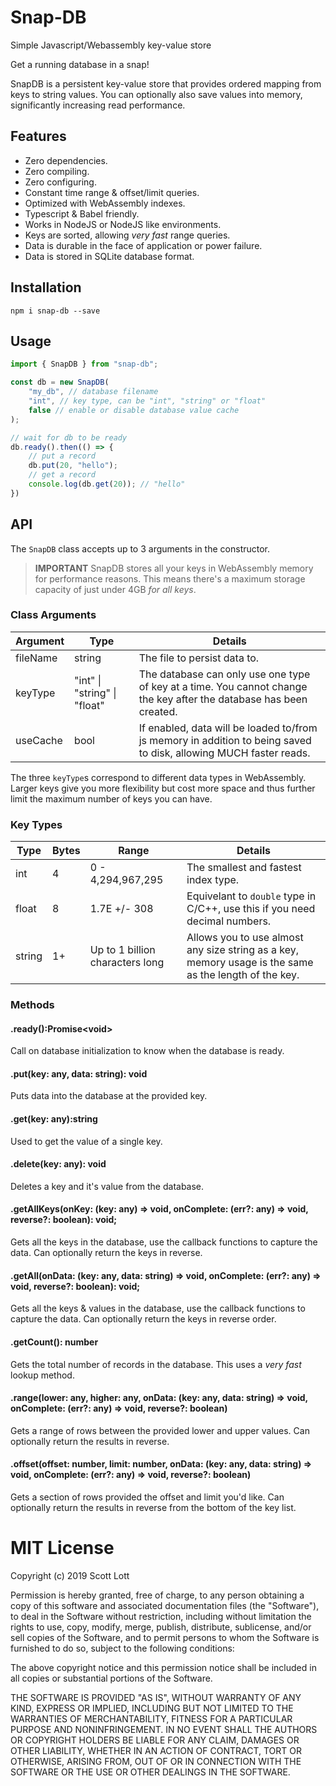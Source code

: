 # Snap-DB
Simple Javascript/Webassembly key-value store

Get a running database in a snap!

SnapDB is a persistent key-value store that provides ordered mapping from keys to string values.  You can optionally also save values into memory, significantly increasing read performance.

## Features

- Zero dependencies.
- Zero compiling.
- Zero configuring.
- Constant time range & offset/limit queries.
- Optimized with WebAssembly indexes.
- Typescript & Babel friendly.
- Works in NodeJS or NodeJS like environments.
- Keys are sorted, allowing *very fast* range queries.
- Data is durable in the face of application or power failure.
- Data is stored in SQLite database format.

## Installation

```
npm i snap-db --save
```

## Usage

```ts
import { SnapDB } from "snap-db";

const db = new SnapDB(
    "my_db", // database filename
    "int", // key type, can be "int", "string" or "float"
    false // enable or disable database value cache
);

// wait for db to be ready
db.ready().then(() => {
    // put a record
    db.put(20, "hello");
    // get a record
    console.log(db.get(20)); // "hello"
})
```

## API

The `SnapDB` class accepts up to 3 arguments in the constructor.

> **IMPORTANT** SnapDB stores all your keys in WebAssembly memory for performance reasons.  This means there's a maximum storage capacity of just under 4GB *for all keys*.

### Class Arguments

| Argument | Type                       | Details                                                                                                              |
|----------|----------------------------|----------------------------------------------------------------------------------------------------------------------|
| fileName | string                     | The file to persist data to.                                                     |
| keyType  | "int" \| "string" \| "float" | The database can only use one type of key at a time.  You cannot change the key after the database has been created. |
| useCache | bool                       | If enabled, data will be loaded to/from js memory in addition to being saved to disk, allowing MUCH faster reads.             |

The three `keyType`s correspond to different data types in WebAssembly.  Larger keys give you more flexibility but cost more space and thus further limit the maximum number of keys you can have.

### Key Types

| Type   | Bytes | Range                                | Details                                                                                                                                            |
|--------|-------|--------------------------------------|----------------------------------------------------------------------------------------------------------------------------------------------------|
| int    | 4     | 0 - 4,294,967,295                    | The smallest and fastest index type.                                                                                                               |
| float  | 8     | 1.7E +/- 308                         | Equivelant to `double` type in C/C++, use this if you need decimal numbers.                                                                                 |
| string | 1+    |  Up to 1 billion characters long | Allows you to use almost any size string as a key, memory usage is the same as the length of the key. |

### Methods

#### .ready():Promise\<void\>
Call on database initialization to know when the database is ready.


#### .put(key: any, data: string): void
Puts data into the database at the provided key.

#### .get(key: any):string
Used to get the value of a single key.

#### .delete(key: any): void
Deletes a key and it's value from the database.

#### .getAllKeys(onKey: (key: any) => void, onComplete: (err?: any) => void, reverse?: boolean): void;
Gets all the keys in the database, use the callback functions to capture the data.  Can optionally return the keys in reverse.

#### .getAll(onData: (key: any, data: string) => void, onComplete: (err?: any) => void, reverse?: boolean): void;
Gets all the keys & values in the database, use the callback functions to capture the data. Can optionally return the keys in reverse order.

#### .getCount(): number
Gets the total number of records in the database.  This uses a *very fast* lookup method.

#### .range(lower: any, higher: any, onData: (key: any, data: string) => void, onComplete: (err?: any) => void, reverse?: boolean)
Gets a range of rows between the provided lower and upper values.  Can optionally return the results in reverse.  

#### .offset(offset: number, limit: number, onData: (key: any, data: string) => void, onComplete: (err?: any) => void, reverse?: boolean)
Gets a section of rows provided the offset and limit you'd like.  Can optionally return the results in reverse from the bottom of the key list.

# MIT License

Copyright (c) 2019 Scott Lott

Permission is hereby granted, free of charge, to any person obtaining a copy
of this software and associated documentation files (the "Software"), to deal
in the Software without restriction, including without limitation the rights
to use, copy, modify, merge, publish, distribute, sublicense, and/or sell
copies of the Software, and to permit persons to whom the Software is
furnished to do so, subject to the following conditions:

The above copyright notice and this permission notice shall be included in all
copies or substantial portions of the Software.

THE SOFTWARE IS PROVIDED "AS IS", WITHOUT WARRANTY OF ANY KIND, EXPRESS OR
IMPLIED, INCLUDING BUT NOT LIMITED TO THE WARRANTIES OF MERCHANTABILITY,
FITNESS FOR A PARTICULAR PURPOSE AND NONINFRINGEMENT. IN NO EVENT SHALL THE
AUTHORS OR COPYRIGHT HOLDERS BE LIABLE FOR ANY CLAIM, DAMAGES OR OTHER
LIABILITY, WHETHER IN AN ACTION OF CONTRACT, TORT OR OTHERWISE, ARISING FROM,
OUT OF OR IN CONNECTION WITH THE SOFTWARE OR THE USE OR OTHER DEALINGS IN THE
SOFTWARE.
